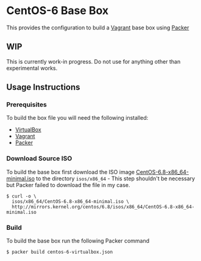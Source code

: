 # CentOS-6 Base Box

This provides the configuration to build a [Vagrant](https://www.vagrantup.com) base box using [Packer](https://www.packer.io)

## WIP

This is currently work-in progress. Do not use for anything other than experimental works.

## Usage Instructions

### Prerequisites

To build the box file you will need the following installed:

- [VirtualBox](https://www.virtualbox.org)
- [Vagrant](https://www.vagrantup.com)
- [Packer](https://www.packer.io)

### Download Source ISO

To build the base box first download the ISO image [CentOS-6.8-x86_64-minimal.iso](http://mirrors.kernel.org/centos/6.8/isos/x86_64/CentOS-6.8-x86_64-minimal.iso) to the directory `isos/x86_64` - This step shouldn't be necessary but Packer failed to download the file in my case.

```
$ curl -o \
  isos/x86_64/CentOS-6.8-x86_64-minimal.iso \
  http://mirrors.kernel.org/centos/6.8/isos/x86_64/CentOS-6.8-x86_64-minimal.iso
```

### Build

To build the base box run the following Packer command

```
$ packer build centos-6-virtualbox.json
```